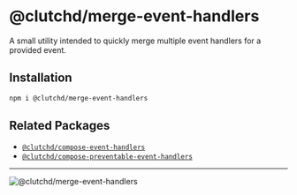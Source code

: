 # @clutchd/merge-event-handlers

A small utility intended to quickly merge multiple event handlers for a provided event.

## Installation

```sh
npm i @clutchd/merge-event-handlers
```

## Related Packages

- [`@clutchd/compose-event-handlers`](https://github.com/clutchd/clutchd/tree/main/ui/compose-event-handlers)
- [`@clutchd/compose-preventable-event-handlers`](https://github.com/clutchd/clutchd/tree/main/ui/compose-preventable-event-handlers)

---

![@clutchd/merge-event-handlers](https://edge.bundlejs.com/?q=@clutchd/merge-event-handlers&badge=)
